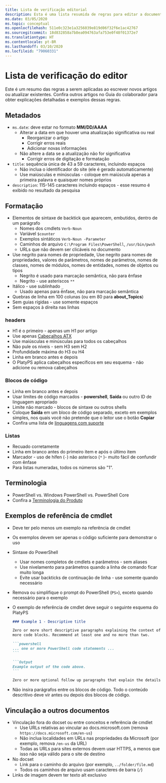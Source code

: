 ```yaml
---
title: Lista de verificação editorial
description: Esta é uma lista resumida de regras para editar a documentação do PowerShell.
ms.date: 03/05/2020
ms.topic: conceptual
ms.openlocfilehash: 511e0c323e1a3256039e819d06f32f6e1ac42767
ms.sourcegitcommit: 18d832858a7b8ea094763afa753e0f48f01372e7
ms.translationtype: HT
ms.contentlocale: pt-BR
ms.lasthandoff: 03/10/2020
ms.locfileid: "79060331"
---
```

# <a name="editors-checklist"></a>Lista de verificação do editor

Este é um resumo das regras a serem aplicadas ao escrever novos artigos ou atualizar existentes. Confira outros artigos no Guia do colaborador para obter explicações detalhadas e exemplos dessas regras.

## <a name="metadata"></a>Metadados

- `ms.date`: deve estar no formato **MM/DD/AAAA**
  - Alterar a data em que houver uma atualização significativa ou real
    - Reorganizar o artigo
    - Corrigir erros reais
    - Adicionar novas informações
  - Não altere a data se a atualização não for significativa
    - Corrigir erros de digitação e formatação
- `title`: sequência única de 43 a 59 caracteres, incluindo espaços
  - Não inclua o identificador do site (ele é gerado automaticamente)
  - Use maiúsculas e minúsculas - coloque em maiúscula apenas a primeira palavra e quaisquer nomes próprios
- `description`: 115-145 caracteres incluindo espaços - esse resumo é exibido no resultado da pesquisa

## <a name="formatting"></a>Formatação

- Elementos de sintaxe de backtick que aparecem, embutidos, dentro de um parágrafo
  - Nomes dos cmdlets `Verb-Noun`
  - Variável `$counter`
  - Exemplos sintáticos `Verb-Noun -Parameter`
  - Caminhos de arquivo `C:\Program Files\PowerShell`, `/usr/bin/pwsh`
  - URLs que não devem ser clicáveis no documento
- Use negrito para nomes de propriedade, Use negrito para nomes de propriedades, valores de parâmetros, nomes de parâmetros, nomes de classes, nomes de módulos, nomes de entidades, nomes de objetos ou tipos
  - Negrito é usado para marcação semântica, não para ênfase
  - Negrito - use asteriscos `**`
- Itálico - use sublinhado `_`
  - Usado apenas para ênfase, não para marcação semântica
- Quebras de linha em 100 colunas (ou em 80 para **about_Topics**)
- Sem guias rígidas - use somente espaços
- Sem espaços à direita nas linhas

### <a name="headers"></a>headers

- H1 é o primeiro - apenas um H1 por artigo
- Use apenas [Cabeçalhos ATX](https://github.github.com/gfm/#atx-headings)
- Use maiúsculas e minúsculas para todos os cabeçalhos
- Não pule os níveis - sem H3 sem H2
- Profundidade máxima do H3 ou H4
- Linha em branco antes e depois
- O PlatyPS aplica cabeçalhos específicos em seu esquema - não adicione ou remova cabeçalhos

### <a name="code-blocks"></a>Blocos de código

- Linha em branco antes e depois
- Usar limites de código marcados -  **powershell**, **Saída** ou outro ID de linguagem apropriado
- Limite não marcado - blocos de sintaxe ou outros shells
- Coloque **Saída** em um bloco de código separado, exceto em exemplos simples, nos quais você não pretende que o leitor use o botão **Copiar**
- Confira uma lista de [linguagens com suporte](/contribute/code-in-docs#supported-languages)

### <a name="lists"></a>Listas

- Recuado corretamente
- Linha em branco antes do primeiro item e após o último item
- Marcador - uso de hífen (`-`) não asterisco (`*` )- muito fácil de confundir com ênfase
- Para listas numeradas, todos os números são "1".

## <a name="terminology"></a>Terminologia

- PowerShell vs. Windows PowerShell vs. PowerShell Core
- Confira a [Terminologia do Produto](powershell-style-guide.md#product-terminology)

## <a name="cmdlet-reference-examples"></a>Exemplos de referência de cmdlet

- Deve ter pelo menos um exemplo na referência de cmdlet
- Os exemplos devem ser apenas o código suficiente para demonstrar o uso
- Sintaxe do PowerShell
  - Usar nomes completos de cmdlets e parâmetros - sem aliases
  - Use nivelamento para parâmetros quando a linha de comando ficar muito longa
  - Evite usar backticks de continuação de linha - use somente quando necessário
- Remova ou simplifique o prompt do PowerShell (`PS>`), exceto quando necessário para o exemplo
- O exemplo de referência de cmdlet deve seguir o seguinte esquema do PlatyPS

  ~~~Markdown
  ### Example 1 - Descriptive title

  Zero or more short descriptive paragraphs explaining the context of the example followed by one or
  more code blocks. Recommend at least one and no more than two.

  ```powershell
  ... one or more PowerShell code statements ...
  ```

  ```Output
  Example output of the code above.
  ```

  Zero or more optional follow up paragraphs that explain the details of the code and output.
  ~~~

- Não insira parágrafos entre os blocos de código. Todo o conteúdo descritivo deve vir antes ou depois dos blocos de código.

## <a name="linking-to-other-documents"></a>Vinculação a outros documentos

- Vinculação fora do docset ou entre conceitos e referência de cmdlet
  - Use URLs relativas ao vincular ao docs.microsoft.com (remova `https://docs.microsoft.com/en-us`)
  - Não inclua localidades em URLs nas propriedades da Microsoft (por exemplo, remova `/en-us` da URL)
  - Todas as URLs para sites externos devem usar HTTPS, a menos que isso não seja válido para o site de destino
- No docset
  - Link para o caminho do arquivo (por exemplo, `../folder/file.md`)
  - Todos os caminhos de arquivo usam caracteres de barra (`/`)
- Links de imagem devem ter texto alt exclusivo
